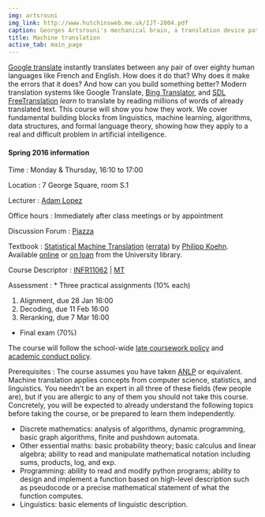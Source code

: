 ```yaml
---
img: artsrouni
img_link: http://www.hutchinsweb.me.uk/IJT-2004.pdf
caption: Georges Artsrouni's mechanical brain, a translation device patented in 1933 in France.
title: Machine translation
active_tab: main_page 
---
```


[Google translate](http://translate.google.com/) instantly
translates between any pair of over eighty human languages 
like French and English. How does it do that? Why does it 
make the errors that it does? And how can you build something 
better? Modern translation systems like Google Translate, 
[Bing Translator](http://www.microsofttranslator.com/),
and [SDL FreeTranslation](http://www.freetranslation.com/)
*learn* to translate by reading millions of words of already 
translated text. This course will show you how they work. 
We cover fundamental building blocks from linguistics, 
machine learning, algorithms, data structures, and formal 
language theory, showing how they apply to a real and difficult
problem in artificial intelligence.

#### Spring 2016 information

Time 
: Monday & Thursday, 16:10 to 17:00 

Location
: 7 George Square, room S.1

Lecturer
: [Adam Lopez](http://homepages.inf.ed.ac.uk/alopez/)

Office hours
: Immediately after class meetings or by appointment

Discussion Forum
: [Piazza](https://piazza.com/ed.ac.uk/spring2016/infr11062/home)

Textbook
: [Statistical Machine Translation](http://www.statmt.org/book/) 
(<a href="http://statmt.org/book/errata.html">errata</a>) 
by [Philipp Koehn](http://www.cs.jhu.edu/~phi/).
Available [online](http://edin.ac/1xIEjYi) 
or [on loan](http://edin.ac/1vf7H1i) from the University library.

Course Descriptor
: [INFR11062](http://www.drps.ed.ac.uk/15-16/dpt/cxinfr11062.htm) \| [MT](http://course.inf.ed.ac.uk/mt/)

Assessment
: * Three practical assignments (10% each)
   1. Alignment, due 28 Jan 16:00
   2. Decoding, due 11 Feb 16:00
   3. Reranking, due 7 Mar 16:00
* Final exam (70%)

The course will follow the school-wide [late coursework policy](http://web.inf.ed.ac.uk/infweb/student-services/ito/admin/coursework-projects/late-coursework-extension-requests)
and [academic conduct policy](http://web.inf.ed.ac.uk/infweb/admin/policies/academic-misconduct).

Prerequisites
: The course assumes you have taken <a href="http://www.inf.ed.ac.uk/teaching/courses/anlp/">ANLP</a> or equivalent. Machine translation applies concepts from computer science, statistics, and linguistics. You needn't be an expert in all three of these fields (few people are), but if you are allergic to any of them you should not take this course. Concretely, you will be expected to already understand the following topics before taking the course, or be prepared to learn them independently. 

   * Discrete mathematics: analysis of algorithms, dynamic programming, basic graph algorithms, finite and pushdown automata.
   * Other essential maths: basic probability theory; basic calculus and linear algebra; ability to read and manipulate mathematical notation including sums, products, log, and exp. 
   * Programming: ability to read and modify python programs; ability to design and implement a function based on high-level description such as pseudocode or a precise mathematical statement of what the function computes.
   * Linguistics: basic elements of linguistic description.


